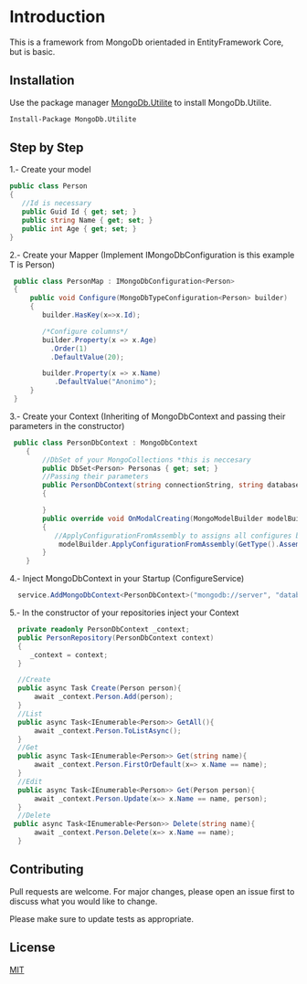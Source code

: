 # Introduction

This is a framework from MongoDb orientaded in EntityFramework Core, but is basic.

## Installation

Use the package manager [MongoDb.Utilite](https://www.nuget.org/packages/MongoDb.Utilite/) to install MongoDb.Utilite.

```bash
Install-Package MongoDb.Utilite
```

## Step by Step

1.- Create your model 
```csharp
public class Person
{
   //Id is necessary
   public Guid Id { get; set; }
   public string Name { get; set; }
   public int Age { get; set; }
}
```
2.- Create your Mapper (Implement IMongoDbConfiguration<T> is this example T is Person)
```csharp
 public class PersonMap : IMongoDbConfiguration<Person>
 {
     public void Configure(MongoDbTypeConfiguration<Person> builder)
     {
        builder.HasKey(x=>x.Id);

        /*Configure columns*/
        builder.Property(x => x.Age)
          .Order(1)
          .DefaultValue(20);

        builder.Property(x => x.Name)
           .DefaultValue("Anonimo");
     }
 }
```
3.- Create your Context (Inheriting of MongoDbContext and passing their parameters in the constructor)

```csharp
 public class PersonDbContext : MongoDbContext
    {
        //DbSet of your MongoCollections *this is neccesary
        public DbSet<Person> Personas { get; set; }
        //Passing their parameters
        public PersonDbContext(string connectionString, string database) : base(connectionString, database)
        {

        }
        public override void OnModalCreating(MongoModelBuilder modelBuilder)
        {
           //ApplyConfigurationFromAssembly to assigns all configures by assembly *this is neccesary
            modelBuilder.ApplyConfigurationFromAssembly(GetType().Assembly);
        }
    }
```
4.- Inject MongoDbContext in your Startup (ConfigureService) 
```csharp
  service.AddMongoDbContext<PersonDbContext>("mongodb://server", "database");
```
5.- In the constructor of your repositories inject your Context 
```csharp
  private readonly PersonDbContext _context;
  public PersonRepository(PersonDbContext context)
  {
     _context = context;
  }

  //Create
  public async Task Create(Person person){
      await _context.Person.Add(person);  
  }
  //List
  public async Task<IEnumerable<Person>> GetAll(){
      await _context.Person.ToListAsync();  
  }
  //Get
  public async Task<IEnumerable<Person>> Get(string name){
      await _context.Person.FirstOrDefault(x=> x.Name == name);  
  }
  //Edit
  public async Task<IEnumerable<Person>> Get(Person person){
      await _context.Person.Update(x=> x.Name == name, person);  
  }
  //Delete
 public async Task<IEnumerable<Person>> Delete(string name){
      await _context.Person.Delete(x=> x.Name == name);  
  }
```
## Contributing
Pull requests are welcome. For major changes, please open an issue first to discuss what you would like to change.

Please make sure to update tests as appropriate.

## License
[MIT](https://choosealicense.com/licenses/mit/)